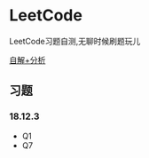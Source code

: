 # LeetCode

LeetCode习题自测,无聊时候刷题玩儿

[自解+分析](http://oldking.wang/tags/Leetcode/)

## 习题

### 18.12.3

- Q1
- Q7




